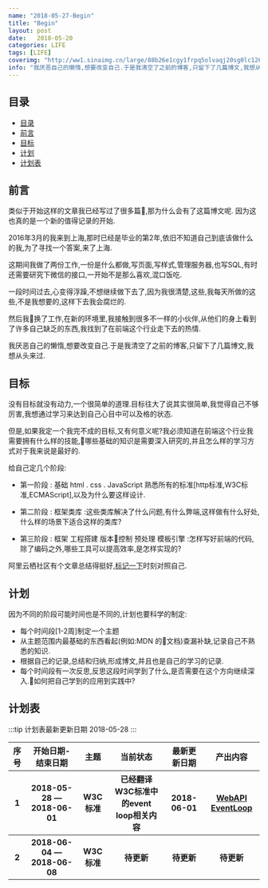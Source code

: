 ```yaml
---
name: "2018-05-27-Begin"
title: "Begin"
layout: post
date:   2018-05-20
categories: LIFE
tags: [LIFE]
coverimg: "http://ww1.sinaimg.cn/large/88b26e1cgy1frpq5olvaqj20sg0lc126.jpg"
info: "我厌恶自己的懒惰,想要改变自己.于是我清空了之前的博客,只留下了几篇博文,我想从头来过"
---
```


## 目录

- [目录](#目录)
- [前言](#前言)
- [目标](#目标)
- [计划](#计划)
- [计划表](#计划表)

## 前言
类似于开始这样的文章我已经写过了很多篇,那为什么会有了这篇博文呢.
因为这也真的是一个新的值得记录的开始.

2016年3月的我来到上海,那时已经是毕业的第2年,依旧不知道自己到底该做什么的我,为了寻找一个答案,来了上海.

这期间我做了两份工作,一份是什么都做,写页面,写样式,管理服务器,也写SQL,有时还需要研究下微信的接口,一开始不是那么喜欢,混口饭吃.

一段时间过去,心变得浮躁,不想继续做下去了,因为我很清楚,这些,我每天所做的这些,不是我想要的,这样下去我会腐烂的.

然后我换了工作,在新的环境里,我接触到很多不一样的小伙伴,从他们的身上看到了许多自己缺乏的东西,我找到了在前端这个行业走下去的热情.

我厌恶自己的懒惰,想要改变自己.于是我清空了之前的博客,只留下了几篇博文,我想从头来过.

## 目标
没有目标就没有动力,一个很简单的道理.目标往大了说其实很简单,我觉得自己不够厉害,我想通过学习来达到自己心目中可以及格的状态.

但是,如果我定一个我完不成的目标,又有何意义呢?我必须知道在前端这个行业我需要拥有什么样的技能,哪些基础的知识是需要深入研究的,并且怎么样的学习方式对于我来说是最好的.

给自己定几个阶段:

* 第一阶段 : 基础 html . css . JavaScript 熟悉所有的标准[http标准,W3C标准,ECMAScript],以及为什么要这样设计.

* 第二阶段 : 框架类库 :这些类库解决了什么问题,有什么弊端,这样做有什么好处,什么样的场景下适合这样的类库?

* 第三阶段 : 框架 工程搭建 版本控制 预处理 模板引擎 :怎样写好前端的代码,除了编码之外,哪些工具可以提高效率,是怎样实现的?

阿里云栖社区有个文章总结得挺好,[标记一下](https://yq.aliyun.com/articles/270932?spm=a2c4e.11153940.blogcont71256.235.335b4eaad2yzg0)时刻对照自己.

## 计划
因为不同的阶段可能时间也是不同的,计划也要科学的制定:

* 每个时间段[1-2周]制定一个主题
* 从主题范围内最基础的东西看起(例如:MDN 的文档)查漏补缺,记录自己不熟悉的知识.
* 根据自己的记录,总结和归纳,形成博文,并且也是自己的学习的记录.
* 每个时间段有一次反思,反思这段时间学到了什么,是否需要在这个方向继续深入.如何把自己学到的应用到实践中?

## 计划表

:::tip
计划表最新更新日期 2018-05-28
:::

<div>
    <table border="0">
	  <tr>
	    <th>序号</th>
	    <th>开始日期-结束日期</th>
        <th>主题</th>
        <th>当前状态</th>
        <th>最新更新日期</th>
        <th>产出内容</th>
	  </tr>
	  <tr>
	    <th>1</th>
	    <th>2018-05-28 — 2018-06-01</th>
        <th>W3C标准</th>
        <th>已经翻译W3C标准中的event loop相关内容</th>
        <th>2018-06-01</th>
        <th><a href="https://dendise7en.tech/html/2018/05/30/W3C-translate_WebAPI_Eventloop.html">WebAPI EventLoop</a></th>
	  </tr>
    <tr>
	    <th>2</th>
	    <th>2018-06-04 — 2018-06-08</th>
        <th>W3C标准</th>
        <th>待更新</th>
        <th>待更新</th>
        <th>待更新</th>
	  </tr>
    </table>
</div>
        
